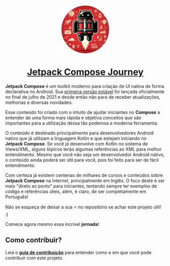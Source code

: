 <p align="center">
  <img src="/images/compose-journey.png" width="150">
</p>
<h1 align="center">
  <a href="https://jsericksk.github.io/Jetpack-Compose-Journey">Jetpack Compose Journey</a>
</h1>

**Jetpack Compose** é um toolkit moderno para criação de UI nativa de forma declarativa no Android. Sua [primeira versão estável](https://android-developers.googleblog.com/2021/07/jetpack-compose-announcement.html) foi lançada oficialmente no final de julho de 2021 e desde então não para de receber atualizações, melhorias e diversas novidades.

Esse conteúdo foi criado com o intuito de ajudar iniciantes no **Compose** a entender de uma forma mais rápida e objetiva conceitos que são importantes para a utilização dessa tão poderosa e moderna ferramenta.

O conteúdo é destinado principalmente para desenvolvedores Android nativo que já utilizam a linguagem Kotlin e que estejam iniciando no **Jetpack Compose**. Se você já desenvolve com Kotlin no sistema de Views/XML, alguns tópicos terão algumas referências ao XML para melhor entendimento. Mesmo que você não seja um desenvolvedor Android nativo, o conteúdo ainda poderá ser útil para você, pois foi feito para ser de fácil entendimento.

Com certeza já existem centenas de milhares de cursos e conteúdos sobre **Jetpack Compose** na internet, principalmente em Inglês. O foco deste é ser mais "direto ao ponto" para iniciantes, tentando sempre ter exemplos de código e referências úteis, além, é claro, de ser completamente em Português!

Não se esqueça de deixar a sua :star: no repositório se achar este projeto útil! :)

Comece agora mesmo essa incrível **jornada**!

## Como contribuir?

Leia o [**guia de contribuição**](https://jsericksk.github.io/Jetpack-Compose-Journey/content-info/contributing/) para entender como e em que você pode contribuir com este projeto.